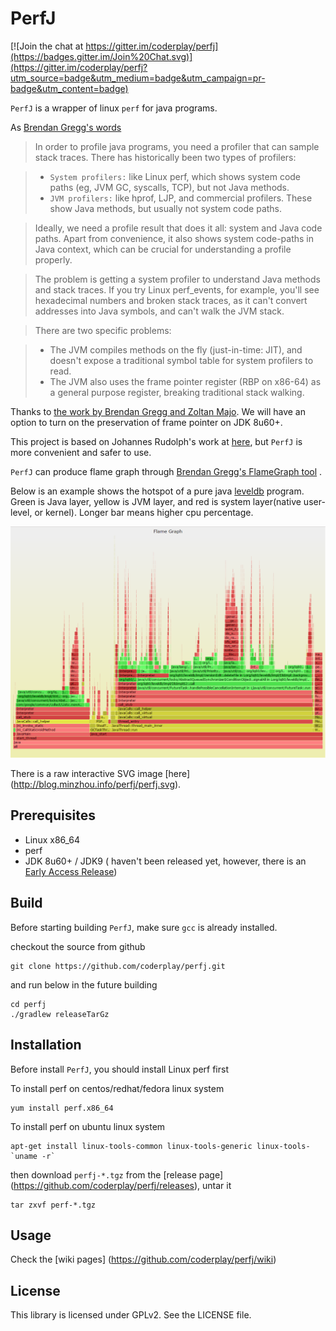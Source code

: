 # PerfJ

[![Join the chat at https://gitter.im/coderplay/perfj](https://badges.gitter.im/Join%20Chat.svg)](https://gitter.im/coderplay/perfj?utm_source=badge&utm_medium=badge&utm_campaign=pr-badge&utm_content=badge)

`PerfJ` is a wrapper of linux `perf` for java programs.

As [Brendan Gregg's words](http://www.brendangregg.com/FlameGraphs/cpuflamegraphs.html#Java)

>In order to profile java programs, you need a profiler that can sample stack traces. There has historically been two types of profilers:

>* `System profilers:` like Linux perf, which shows system code paths (eg, JVM GC, syscalls, TCP), but not Java methods.
>* `JVM profilers:` like hprof, LJP, and commercial profilers. These show Java methods, but usually not system code paths.

>Ideally, we need a profile result that does it all: system and Java code paths. Apart from convenience, it also shows system code-paths in Java context, which can be crucial for understanding a profile properly.

>The problem is getting a system profiler to understand Java methods and stack traces. If you try Linux perf_events, for example, you'll see hexadecimal numbers and broken stack traces, as it can't convert addresses into Java symbols, and can't walk the JVM stack.

>There are two specific problems:

>* The JVM compiles methods on the fly (just-in-time: JIT), and doesn't expose a traditional symbol table for system profilers to read.
>* The JVM also uses the frame pointer register (RBP on x86-64) as a general purpose register, breaking traditional stack walking.

Thanks to [the work by Brendan Gregg and Zoltan Majo](https://bugs.openjdk.java.net/browse/JDK-8068945). We will have an option to turn on the preservation of frame pointer on JDK 8u60+.

This project is based on Johannes Rudolph's work at [here](https://github.com/jrudolph/perf-map-agent), but `PerfJ` is more convenient and safer to use.

`PerfJ` can produce flame graph through [Brendan Gregg's FlameGraph tool](https://github.com/brendangregg/FlameGraph) .

Below is an example shows the hotspot of a pure java [leveldb](https://github.com/dain/leveldb) program. Green is Java layer, yellow is JVM layer, and red is system layer(native user-level, or kernel). Longer bar means higher cpu percentage.

![PerfJ CPU Flame Graph Example](images/perfj.png)

There is a raw interactive SVG image [here] (http://blog.minzhou.info/perfj/perfj.svg).


## Prerequisites

* Linux x86_64
* perf
* JDK 8u60+ / JDK9 ( haven't been released yet, however, there is an [Early Access Release](https://jdk8.java.net/download.html))

## Build

Before starting building `PerfJ`, make sure `gcc` is already installed.


checkout the source from github

    git clone https://github.com/coderplay/perfj.git

and run below in the future building

    cd perfj
    ./gradlew releaseTarGz


## Installation

Before install `PerfJ`, you should install Linux perf first

To install perf on centos/redhat/fedora linux system

    yum install perf.x86_64

To install perf on ubuntu linux system

    apt-get install linux-tools-common linux-tools-generic linux-tools-`uname -r`

then download `perfj-*.tgz` from the [release page] (https://github.com/coderplay/perfj/releases),  untar it

    tar zxvf perf-*.tgz


## Usage

Check the [wiki pages] (https://github.com/coderplay/perfj/wiki)

## License

This library is licensed under GPLv2. See the LICENSE file.
